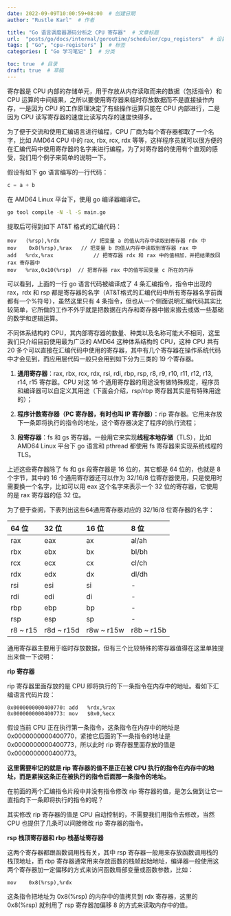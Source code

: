 ```yaml
---
date: 2022-09-09T10:00:59+08:00  # 创建日期
author: "Rustle Karl"  # 作者

title: "Go 语言调度器源码分析之 CPU 寄存器"  # 文章标题
url:  "posts/go/docs/internal/goroutine/scheduler/cpu_registers"  # 设置网页永久链接
tags: [ "Go", "cpu-registers" ]  # 标签
categories: [ "Go 学习笔记" ]  # 分类

toc: true  # 目录
draft: true  # 草稿
---
```


寄存器是 CPU 内部的存储单元，用于存放从内存读取而来的数据（包括指令）和 CPU 运算的中间结果，之所以要使用寄存器来临时存放数据而不是直接操作内存，一是因为 CPU 的工作原理决定了有些操作运算只能在 CPU 内部进行，二是因为 CPU 读写寄存器的速度比读写内存的速度快得多。

为了便于交流和使用汇编语言进行编程，CPU 厂商为每个寄存器都取了一个名字，比如 AMD64 CPU 中的 rax, rbx, rcx, rdx 等等，这样程序员就可以很方便的在汇编代码中使用寄存器的名字来进行编程，为了对寄存器的使用有个直观的感受，我们用个例子来简单的说明一下。

假设有如下 go 语言编写的一行代码：

```go
c = a + b
```

在 AMD64 Linux 平台下，使用 go 编译器编译它。

```bash
go tool compile -N -l -S main.go
```

提取后可得到如下 AT&T 格式的汇编代码：

```
mov   (%rsp),%rdx          // 把变量 a 的值从内存中读取到寄存器 rdx 中
mov    0x8(%rsp),%rax   // 把变量 b 的值从内存中读取到寄存器 rax 中
add   %rdx,%rax             // 把寄存器 rdx 和 rax 中的值相加，并把结果放回 rax 寄存器中
mov   %rax,0x10(%rsp)  // 把寄存器 rax 中的值写回变量 c 所在的内存
```

可以看到，上面的一行 go 语言代码被编译成了 4 条汇编指令，指令中出现的 rax，rdx 和 rsp 都是寄存器的名字（AT&T格式的汇编代码中所有寄存器名字前面都有一个%符号），虽然这里只有 4 条指令，但也从一个侧面说明汇编代码其实比较简单，它所做的工作不外乎就是把数据在内存和寄存器中搬来搬去或做一些基础的数学和逻辑运算。

不同体系结构的 CPU，其内部寄存器的数量、种类以及名称可能大不相同，这里我们只介绍目前使用最为广泛的 AMD64 这种体系结构的 CPU，这种 CPU 共有 20 多个可以直接在汇编代码中使用的寄存器，其中有几个寄存器在操作系统代码中才会见到，而应用层代码一般只会用到如下分为三类的 19 个寄存器。

1. **通用寄存器**：rax, rbx, rcx, rdx, rsi, rdi, rbp, rsp, r8, r9, r10, r11, r12, r13, r14, r15 寄存器。CPU 对这 16 个通用寄存器的用途没有做特殊规定，程序员和编译器可以自定义其用途（下面会介绍，rsp/rbp 寄存器其实是有特殊用途的）；

2. **程序计数寄存器（PC 寄存器，有时也叫 IP 寄存器）**：rip 寄存器。它用来存放下一条即将执行的指令的地址，这个寄存器决定了程序的执行流程；

3. **段寄存器**：fs 和 gs 寄存器。一般用它来实现**线程本地存储**（TLS），比如 AMD64 Linux 平台下 go 语言和 pthread 都使用 fs 寄存器来实现系统线程的 TLS。

上述这些寄存器除了 fs 和 gs 段寄存器是 16 位的，其它都是 64 位的，也就是 8 个字节，其中的 16 个通用寄存器还可以作为 32/16/8 位寄存器使用，只是使用时需要换一个名字，比如可以用 eax 这个名字来表示一个 32 位的寄存器，它使用的是 rax 寄存器的低 32 位。

为了便于查阅，下表列出这些64通用寄存器对应的 32/16/8 位寄存器的名字：

| 64 位 | 32 位 | 16 位 | 8 位 |
| :----- | :------- | :------- | :------- |
| rax | eax | ax | al/ah |
| rbx | ebx | bx | bl/bh |
| rcx | ecx | cx | cl/ch |
| rdx | edx | dx | dl/dh |
| rsi | esi | si | - |
| rdi | edi | di | - |
| rbp | ebp | bp | - |
| rsp | esp | sp | - |
| r8 ~ r15 | r8d ~ r15d | r8w ~ r15w | r8b ~ r15b |

通用寄存器主要用于临时存放数据，但有三个比较特殊的寄存器值得在这里单独提出来做一下说明：

**rip 寄存器**

rip 寄存器里面存放的是 CPU 即将执行的下一条指令在内存中的地址。看如下汇编语言代码片段：

```
0x0000000000400770: add   %rdx,%rax
0x0000000000400773: mov   $0x0,%ecx
```

假设当前 CPU 正在执行第一条指令，这条指令在内存中的地址是 0x0000000000400770，紧接它后面的下一条指令的地址是 0x0000000000400773，所以此时 rip 寄存器里面存放的值是 0x0000000000400773。

**这里需要牢记的就是 rip 寄存器的值不是正在被 CPU 执行的指令在内存中的地址，而是紧挨这条正在被执行的指令后面那一条指令的地址。**

在前面的两个汇编指令片段中并没有指令修改 rip 寄存器的值，是怎么做到让它一直指向下一条即将执行的指令的呢？

其实修改 rip 寄存器的值是 CPU 自动控制的，不需要我们用指令去修改，当然 CPU 也提供了几条可以间接修改 rip 寄存器的指令。

**rsp 栈顶寄存器和 rbp 栈基址寄存器**

这两个寄存器都跟函数调用栈有关，其中 rsp 寄存器一般用来存放函数调用栈的栈顶地址，而 rbp 寄存器通常用来存放函数的栈帧起始地址，编译器一般使用这两个寄存器加一定偏移的方式来访问函数局部变量或函数参数，比如：

```
mov    0x8(%rsp),%rdx
```

这条指令把地址为 0x8(%rsp) 的内存中的值拷贝到 rdx 寄存器，这里的 0x8(%rsp) 就利用了 rsp 寄存器加偏移 8 的方式来读取内存中的值。
